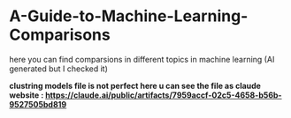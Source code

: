 # A-Guide-to-Machine-Learning-Comparisons
here you can find comparsions in different topics in machine learning (AI generated but I checked it) 

**clustring models file is not perfect here u can see the file as claude website : https://claude.ai/public/artifacts/7959accf-02c5-4658-b56b-9527505bd819**
